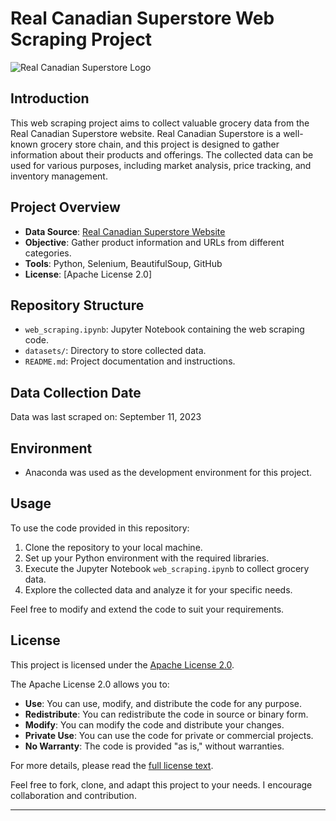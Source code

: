 # Real Canadian Superstore Web Scraping Project

![Real Canadian Superstore Logo](https://upload.wikimedia.org/wikipedia/en/thumb/b/bb/Real_Canadian_Superstore_logo.svg/328px-Real_Canadian_Superstore_logo.svg.png?20180822154112)

## Introduction

This web scraping project aims to collect valuable grocery data from the Real Canadian Superstore website. Real Canadian Superstore is a well-known grocery store chain, and this project is designed to gather information about their products and offerings. The collected data can be used for various purposes, including market analysis, price tracking, and inventory management.

## Project Overview

- **Data Source**: [Real Canadian Superstore Website](https://www.realcanadiansuperstore.ca/)
- **Objective**: Gather product information and URLs from different categories.
- **Tools**: Python, Selenium, BeautifulSoup, GitHub
- **License**: [Apache License 2.0]

## Repository Structure

- `web_scraping.ipynb`: Jupyter Notebook containing the web scraping code.
- `datasets/`: Directory to store collected data.
- `README.md`: Project documentation and instructions.

## Data Collection Date

Data was last scraped on: September 11, 2023

## Environment

- Anaconda was used as the development environment for this project.

## Usage

To use the code provided in this repository:

1. Clone the repository to your local machine.
2. Set up your Python environment with the required libraries.
3. Execute the Jupyter Notebook `web_scraping.ipynb` to collect grocery data.
4. Explore the collected data and analyze it for your specific needs.

Feel free to modify and extend the code to suit your requirements.

## License

This project is licensed under the [Apache License 2.0](https://www.apache.org/licenses/LICENSE-2.0).

The Apache License 2.0 allows you to:

- **Use**: You can use, modify, and distribute the code for any purpose.
- **Redistribute**: You can redistribute the code in source or binary form.
- **Modify**: You can modify the code and distribute your changes.
- **Private Use**: You can use the code for private or commercial projects.
- **No Warranty**: The code is provided "as is," without warranties.

For more details, please read the [full license text](https://www.apache.org/licenses/LICENSE-2.0).

Feel free to fork, clone, and adapt this project to your needs. I encourage collaboration and contribution.

---
